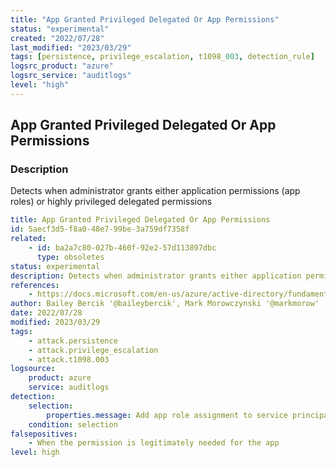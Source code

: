 ```yaml
---
title: "App Granted Privileged Delegated Or App Permissions"
status: "experimental"
created: "2022/07/28"
last_modified: "2023/03/29"
tags: [persistence, privilege_escalation, t1098_003, detection_rule]
logsrc_product: "azure"
logsrc_service: "auditlogs"
level: "high"
---
```


## App Granted Privileged Delegated Or App Permissions

### Description

Detects when administrator grants either application permissions (app roles) or highly privileged delegated permissions

```yml
title: App Granted Privileged Delegated Or App Permissions
id: 5aecf3d5-f8a0-48e7-99be-3a759df7358f
related:
    - id: ba2a7c80-027b-460f-92e2-57d113897dbc
      type: obsoletes
status: experimental
description: Detects when administrator grants either application permissions (app roles) or highly privileged delegated permissions
references:
    - https://docs.microsoft.com/en-us/azure/active-directory/fundamentals/security-operations-applications#application-granted-highly-privileged-permissions
author: Bailey Bercik '@baileybercik', Mark Morowczynski '@markmorow'
date: 2022/07/28
modified: 2023/03/29
tags:
    - attack.persistence
    - attack.privilege_escalation
    - attack.t1098.003
logsource:
    product: azure
    service: auditlogs
detection:
    selection:
        properties.message: Add app role assignment to service principal
    condition: selection
falsepositives:
    - When the permission is legitimately needed for the app
level: high

```
